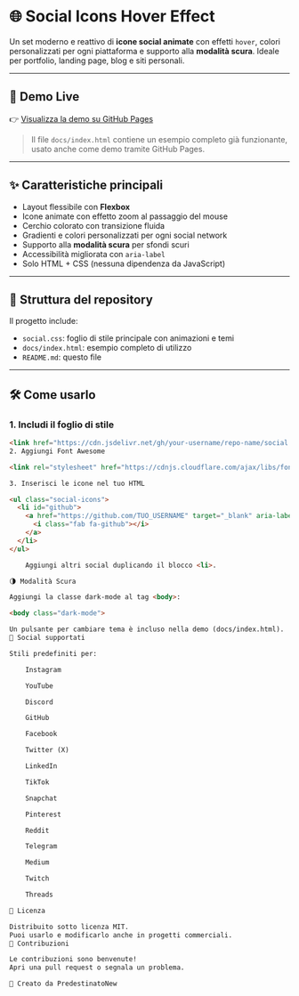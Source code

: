 # 🌐 Social Icons Hover Effect

Un set moderno e reattivo di **icone social animate** con effetti `hover`, colori personalizzati per ogni piattaforma e supporto alla **modalità scura**. Ideale per portfolio, landing page, blog e siti personali.

---

## 🔗 Demo Live

👉 [Visualizza la demo su GitHub Pages](https://your-username.github.io/repo-name/)

> Il file `docs/index.html` contiene un esempio completo già funzionante, usato anche come demo tramite GitHub Pages.

---

## ✨ Caratteristiche principali

- Layout flessibile con **Flexbox**
- Icone animate con effetto zoom al passaggio del mouse
- Cerchio colorato con transizione fluida
- Gradienti e colori personalizzati per ogni social network
- Supporto alla **modalità scura** per sfondi scuri
- Accessibilità migliorata con `aria-label`
- Solo HTML + CSS (nessuna dipendenza da JavaScript)

---

## 📁 Struttura del repository

Il progetto include:

- `social.css`: foglio di stile principale con animazioni e temi
- `docs/index.html`: esempio completo di utilizzo
- `README.md`: questo file

---

## 🛠️ Come usarlo

### 1. Includi il foglio di stile

```html
<link href="https://cdn.jsdelivr.net/gh/your-username/repo-name/social.css" rel="stylesheet" />
2. Aggiungi Font Awesome

<link rel="stylesheet" href="https://cdnjs.cloudflare.com/ajax/libs/font-awesome/6.5.0/css/all.min.css" />

3. Inserisci le icone nel tuo HTML

<ul class="social-icons">
  <li id="github">
    <a href="https://github.com/TUO_USERNAME" target="_blank" aria-label="GitHub">
      <i class="fab fa-github"></i>
    </a>
  </li>
</ul>

    Aggiungi altri social duplicando il blocco <li>.

🌗 Modalità Scura

Aggiungi la classe dark-mode al tag <body>:

<body class="dark-mode">

Un pulsante per cambiare tema è incluso nella demo (docs/index.html).
📌 Social supportati

Stili predefiniti per:

    Instagram

    YouTube

    Discord

    GitHub

    Facebook

    Twitter (X)

    LinkedIn

    TikTok

    Snapchat

    Pinterest

    Reddit

    Telegram

    Medium

    Twitch

    Threads

📄 Licenza

Distribuito sotto licenza MIT.
Puoi usarlo e modificarlo anche in progetti commerciali.
🙌 Contribuzioni

Le contribuzioni sono benvenute!
Apri una pull request o segnala un problema.

👤 Creato da PredestinatoNew
